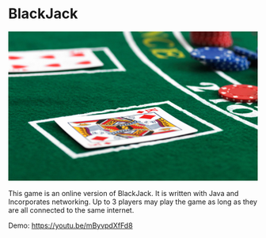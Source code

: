 # BlackJack

![](blackjack.jpg)

This game is an online version of BlackJack. It is written with Java and Incorporates networking. Up to 3 players may play the game as long as they are all connected to the same internet.

Demo: https://youtu.be/mByvpdXfFd8
